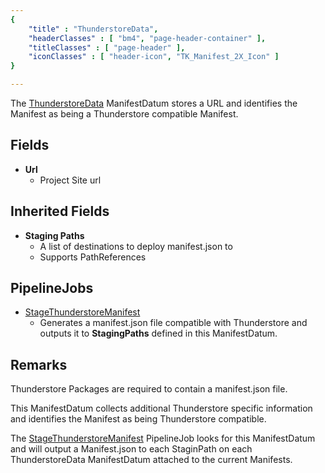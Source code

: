 ```yaml
---
{ 
	"title" : "ThunderstoreData",
	"headerClasses" : [ "bm4", "page-header-container" ],
	"titleClasses" : [ "page-header" ],
	"iconClasses" : [ "header-icon", "TK_Manifest_2X_Icon" ]
}

---
```


The [ThunderstoreData](assetlink://GUID/e0a82fec78ebc734d9ad1346cd40b5f9) ManifestDatum stores a URL and identifies the Manifest as being a Thunderstore compatible Manifest.

## Fields
* **Url**
  - Project Site url

## Inherited Fields

* **Staging Paths**
  - A list of destinations to deploy manifest.json to
  - Supports PathReferences

## PipelineJobs

* [StageThunderstoreManifest](assetlink://GUID/dc52389347ae9634bbb7e74eba886518)
  - Generates a manifest.json file compatible with Thunderstore and outputs it to **StagingPaths** defined in this ManifestDatum.

## Remarks

Thunderstore Packages are required to contain a manifest.json file.

This ManifestDatum collects additional Thunderstore specific information and identifies the Manifest as being Thunderstore compatible.

The [StageThunderstoreManifest](assetlink://GUID/dc52389347ae9634bbb7e74eba886518) PipelineJob looks for this ManifestDatum and will output a Manifest.json to  each StaginPath on each ThunderstoreData ManifestDatum attached to the current Manifests.
